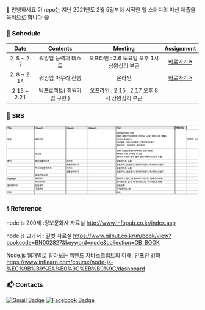 :wave: 안녕하세요 이 repo는 지난 2021년도 2월 5일부터 시작한 웹 스터디의 미션 제출을 목적으로 합니다 :smile:

### :purple_heart: Schedule

|   **Date**   |       Contents       |                   Meeting                    |                          Assignment                          |
|:--------:|:--------:|:--------:|:--------:|
| 2. 5 ~ 2. 7  | 워밍업 능력치 테스트 | 오프라인 : 2.6 토요일 오후 1시 상왕십리 부근 | [바로가기:arrow_upper_right:](https://github.com/jeonghi/NodeStudy/tree/main/board) |
| 2. 8 ~ 2. 14 |  워밍업 마무리 진행  |                    온라인                    | [바로가기:arrow_upper_right:](https://github.com/jeonghi/NodeStudy/tree/main/board) |
| 2.15 ~ 2.21 | 팀프로젝트( 회원가입 구현 ) | 오프라인 : 2.15 , 2.17 오후 8시 상왕십리 부근 |                                                              |

### :memo: SRS

![srs](./imgs/srs.png)


### :cyclone: Reference

node.js 200제 :정보문화사 자료실 http://www.infopub.co.kr/index.asp

node.js 교과서 : 길벗 자료실 https://www.gilbut.co.kr/m/book/view?bookcode=BN002827&keyword=node&collection=GB_BOOK

Node.js 웹개발로 알아보는 백엔드 자바스크립트의 이해: 인프런 강좌 https://www.inflearn.com/course/node-js-%EC%9B%B9%EA%B0%9C%EB%B0%9C/dashboard

### :mailbox_with_mail: Contacts
[![Gmail Badge](https://img.shields.io/badge/Gmail-d14836?style=flat-square&logo=Gmail&logoColor=white&link=mailto:jpark0902@kookmin.ac.kr)](mailto:jpark0902@kookmin.ac.kr) [![Facebook Badge](https://img.shields.io/badge/facebook-1877f2?style=flat-square&logo=facebook&logoColor=white&link=https://www.facebook.com/jeonghi.P)](https://www.facebook.com/jeonghi.P) 

